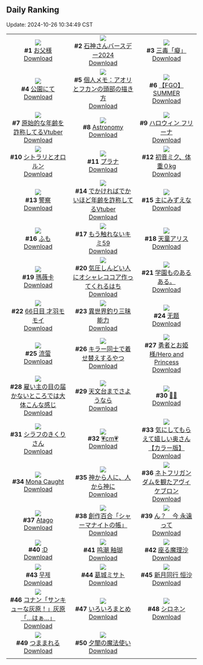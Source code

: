 ## Daily Ranking
Update: 2024-10-26 10:34:49 CST

|      |      |      |
| :----: | :----: | :----: |
| ![](https://i.pixiv.re/c/240x480/img-master/img/2024/10/24/00/00/33/123614289_p0_master1200.jpg)<br>**#1** [お父様](https://www.pixiv.net/artworks/123614289)<br>[Download](https://i.pixiv.re/img-original/img/2024/10/24/00/00/33/123614289_p0.jpg) | ![](https://i.pixiv.re/c/240x480/img-master/img/2024/10/24/00/00/42/123614325_p0_master1200.jpg)<br>**#2** [石神さんバースデー2024](https://www.pixiv.net/artworks/123614325)<br>[Download](https://i.pixiv.re/img-original/img/2024/10/24/00/00/42/123614325_p0.png) | ![](https://i.pixiv.re/c/240x480/img-master/img/2024/10/24/00/00/01/123614176_p0_master1200.jpg)<br>**#3** [三毒「癡」](https://www.pixiv.net/artworks/123614176)<br>[Download](https://i.pixiv.re/img-original/img/2024/10/24/00/00/01/123614176_p0.png) |
| ![](https://i.pixiv.re/c/240x480/img-master/img/2024/10/24/21/00/20/123636585_p0_master1200.jpg)<br>**#4** [公園にて](https://www.pixiv.net/artworks/123636585)<br>[Download](https://i.pixiv.re/img-original/img/2024/10/24/21/00/20/123636585_p0.jpg) | ![](https://i.pixiv.re/c/240x480/img-master/img/2024/10/24/06/00/10/123620773_p0_master1200.jpg)<br>**#5** [個人メモ：アオリとフカンの頭部の描き方](https://www.pixiv.net/artworks/123620773)<br>[Download](https://i.pixiv.re/img-original/img/2024/10/24/06/00/10/123620773_p0.jpg) | ![](https://i.pixiv.re/c/240x480/img-master/img/2024/10/24/09/03/51/123623079_p0_master1200.jpg)<br>**#6** [【FGO】SUMMER](https://www.pixiv.net/artworks/123623079)<br>[Download](https://i.pixiv.re/img-original/img/2024/10/24/09/03/51/123623079_p0.jpg) |
| ![](https://i.pixiv.re/c/240x480/img-master/img/2024/10/23/20/59/59/123607593_p0_master1200.jpg)<br>**#7** [原始的な年齢を詐称してるVtuber](https://www.pixiv.net/artworks/123607593)<br>[Download](https://i.pixiv.re/img-original/img/2024/10/23/20/59/59/123607593_p0.png) | ![](https://i.pixiv.re/c/240x480/img-master/img/2024/10/24/22/21/54/123639311_p0_master1200.jpg)<br>**#8** [Astronomy](https://www.pixiv.net/artworks/123639311)<br>[Download](https://i.pixiv.re/img-original/img/2024/10/24/22/21/54/123639311_p0.jpg) | ![](https://i.pixiv.re/c/240x480/img-master/img/2024/10/24/00/00/22/123614256_p0_master1200.jpg)<br>**#9** [ハロウィン フリーナ](https://www.pixiv.net/artworks/123614256)<br>[Download](https://i.pixiv.re/img-original/img/2024/10/24/00/00/22/123614256_p0.jpg) |
| ![](https://i.pixiv.re/c/240x480/img-master/img/2024/10/23/00/46/40/123586988_p0_master1200.jpg)<br>**#10** [シトラリとオロルン](https://www.pixiv.net/artworks/123586988)<br>[Download](https://i.pixiv.re/img-original/img/2024/10/23/00/46/40/123586988_p0.jpg) | ![](https://i.pixiv.re/c/240x480/img-master/img/2024/10/24/00/17/52/123615198_p0_master1200.jpg)<br>**#11** [プラナ](https://www.pixiv.net/artworks/123615198)<br>[Download](https://i.pixiv.re/img-original/img/2024/10/24/00/17/52/123615198_p0.jpg) | ![](https://i.pixiv.re/c/240x480/img-master/img/2024/10/23/21/28/07/123608594_p0_master1200.jpg)<br>**#12** [初音ミク、体重０kg](https://www.pixiv.net/artworks/123608594)<br>[Download](https://i.pixiv.re/img-original/img/2024/10/23/21/28/07/123608594_p0.jpg) |
| ![](https://i.pixiv.re/c/240x480/img-master/img/2024/10/23/00/00/35/123585206_p0_master1200.jpg)<br>**#13** [警察](https://www.pixiv.net/artworks/123585206)<br>[Download](https://i.pixiv.re/img-original/img/2024/10/23/00/00/35/123585206_p0.png) | ![](https://i.pixiv.re/c/240x480/img-master/img/2024/10/24/20/06/51/123634916_p0_master1200.jpg)<br>**#14** [でかければでかいほど年齢を詐称してるVtuber](https://www.pixiv.net/artworks/123634916)<br>[Download](https://i.pixiv.re/img-original/img/2024/10/24/20/06/51/123634916_p0.png) | ![](https://i.pixiv.re/c/240x480/img-master/img/2024/10/24/01/16/20/123616923_p0_master1200.jpg)<br>**#15** [主にみずえな](https://www.pixiv.net/artworks/123616923)<br>[Download](https://i.pixiv.re/img-original/img/2024/10/24/01/16/20/123616923_p0.jpg) |
| ![](https://i.pixiv.re/c/240x480/img-master/img/2024/10/23/00/37/16/123586730_p0_master1200.jpg)<br>**#16** [ふも](https://www.pixiv.net/artworks/123586730)<br>[Download](https://i.pixiv.re/img-original/img/2024/10/23/00/37/16/123586730_p0.jpg) | ![](https://i.pixiv.re/c/240x480/img-master/img/2024/10/23/18/09/34/123602891_p0_master1200.jpg)<br>**#17** [もう触れないキミ59](https://www.pixiv.net/artworks/123602891)<br>[Download](https://i.pixiv.re/img-original/img/2024/10/23/18/09/34/123602891_p0.jpg) | ![](https://i.pixiv.re/c/240x480/img-master/img/2024/10/23/17/07/42/123601379_p0_master1200.jpg)<br>**#18** [天童アリス](https://www.pixiv.net/artworks/123601379)<br>[Download](https://i.pixiv.re/img-original/img/2024/10/23/17/07/42/123601379_p0.png) |
| ![](https://i.pixiv.re/c/240x480/img-master/img/2024/10/23/04/19/10/123590525_p0_master1200.jpg)<br>**#19** [瑪薇卡](https://www.pixiv.net/artworks/123590525)<br>[Download](https://i.pixiv.re/img-original/img/2024/10/23/04/19/10/123590525_p0.jpg) | ![](https://i.pixiv.re/c/240x480/img-master/img/2024/10/23/20/45/41/123607200_p0_master1200.jpg)<br>**#20** [気圧しんどい人にオシャレココア作ってくれるはち](https://www.pixiv.net/artworks/123607200)<br>[Download](https://i.pixiv.re/img-original/img/2024/10/23/20/45/41/123607200_p0.png) | ![](https://i.pixiv.re/c/240x480/img-master/img/2024/10/24/18/13/39/123616198_p0_master1200.jpg)<br>**#21** [学園ものあるある。](https://www.pixiv.net/artworks/123616198)<br>[Download](https://i.pixiv.re/img-original/img/2024/10/24/18/13/39/123616198_p0.jpg) |
| ![](https://i.pixiv.re/c/240x480/img-master/img/2024/10/23/22/54/07/123611755_p0_master1200.jpg)<br>**#22** [66日目 才羽モモイ](https://www.pixiv.net/artworks/123611755)<br>[Download](https://i.pixiv.re/img-original/img/2024/10/23/22/54/07/123611755_p0.png) | ![](https://i.pixiv.re/c/240x480/img-master/img/2024/10/23/03/34/20/123590043_p0_master1200.jpg)<br>**#23** [異世界釣り三昧能力](https://www.pixiv.net/artworks/123590043)<br>[Download](https://i.pixiv.re/img-original/img/2024/10/23/03/34/20/123590043_p0.jpg) | ![](https://i.pixiv.re/c/240x480/img-master/img/2024/10/23/00/08/30/123585769_p0_master1200.jpg)<br>**#24** [无题](https://www.pixiv.net/artworks/123585769)<br>[Download](https://i.pixiv.re/img-original/img/2024/10/23/00/08/30/123585769_p0.png) |
| ![](https://i.pixiv.re/c/240x480/img-master/img/2024/10/23/00/01/02/123585300_p0_master1200.jpg)<br>**#25** [流萤](https://www.pixiv.net/artworks/123585300)<br>[Download](https://i.pixiv.re/img-original/img/2024/10/23/00/01/02/123585300_p0.jpg) | ![](https://i.pixiv.re/c/240x480/img-master/img/2024/10/23/12/37/43/123597020_p0_master1200.jpg)<br>**#26** [キラー同士で着せ替えするやつ](https://www.pixiv.net/artworks/123597020)<br>[Download](https://i.pixiv.re/img-original/img/2024/10/23/12/37/43/123597020_p0.png) | ![](https://i.pixiv.re/c/240x480/img-master/img/2024/10/23/22/20/12/123610457_p0_master1200.jpg)<br>**#27** [勇者とお姫様/Hero and Princess](https://www.pixiv.net/artworks/123610457)<br>[Download](https://i.pixiv.re/img-original/img/2024/10/23/22/20/12/123610457_p0.png) |
| ![](https://i.pixiv.re/c/240x480/img-master/img/2024/10/24/17/55/01/123631219_p0_master1200.jpg)<br>**#28** [雇い主の目の届かないところでは大体こんな感じ](https://www.pixiv.net/artworks/123631219)<br>[Download](https://i.pixiv.re/img-original/img/2024/10/24/17/55/01/123631219_p0.jpg) | ![](https://i.pixiv.re/c/240x480/img-master/img/2024/10/23/00/01/26/123585343_p0_master1200.jpg)<br>**#29** [天文台までさようなら](https://www.pixiv.net/artworks/123585343)<br>[Download](https://i.pixiv.re/img-original/img/2024/10/23/00/01/26/123585343_p0.png) | ![](https://i.pixiv.re/c/240x480/img-master/img/2024/10/24/00/23/51/123615410_p0_master1200.jpg)<br>**#30** [🎃👻](https://www.pixiv.net/artworks/123615410)<br>[Download](https://i.pixiv.re/img-original/img/2024/10/24/00/23/51/123615410_p0.png) |
| ![](https://i.pixiv.re/c/240x480/img-master/img/2024/10/24/00/45/09/123616080_p0_master1200.jpg)<br>**#31** [シラフのきくりさん](https://www.pixiv.net/artworks/123616080)<br>[Download](https://i.pixiv.re/img-original/img/2024/10/24/00/45/09/123616080_p0.png) | ![](https://i.pixiv.re/c/240x480/img-master/img/2024/10/23/20/51/01/123607355_p0_master1200.jpg)<br>**#32** [💗cm💗](https://www.pixiv.net/artworks/123607355)<br>[Download](https://i.pixiv.re/img-original/img/2024/10/23/20/51/01/123607355_p0.png) | ![](https://i.pixiv.re/c/240x480/img-master/img/2024/10/23/00/16/39/123586048_p0_master1200.jpg)<br>**#33** [気にしてもらえて嬉しい奥さん【カラー版】](https://www.pixiv.net/artworks/123586048)<br>[Download](https://i.pixiv.re/img-original/img/2024/10/23/00/16/39/123586048_p0.jpg) |
| ![](https://i.pixiv.re/c/240x480/img-master/img/2024/10/23/04/33/39/123590671_p0_master1200.jpg)<br>**#34** [Mona Caught](https://www.pixiv.net/artworks/123590671)<br>[Download](https://i.pixiv.re/img-original/img/2024/10/23/04/33/39/123590671_p0.png) | ![](https://i.pixiv.re/c/240x480/img-master/img/2024/10/24/20/12/53/123635104_master1200.jpg)<br>**#35** [神から人に、人から神に](https://www.pixiv.net/artworks/123635104)<br>[Download](https://www.pixiv.net/artworks/123635104) | ![](https://i.pixiv.re/c/240x480/img-master/img/2024/10/23/18/31/02/123603453_p0_master1200.jpg)<br>**#36** [ネトフリガンダムを観たアヴィケブロン](https://www.pixiv.net/artworks/123603453)<br>[Download](https://i.pixiv.re/img-original/img/2024/10/23/18/31/02/123603453_p0.png) |
| ![](https://i.pixiv.re/c/240x480/img-master/img/2024/10/23/14/11/45/123598415_p0_master1200.jpg)<br>**#37** [Atago](https://www.pixiv.net/artworks/123598415)<br>[Download](https://i.pixiv.re/img-original/img/2024/10/23/14/11/45/123598415_p0.png) | ![](https://i.pixiv.re/c/240x480/img-master/img/2024/10/23/17/33/55/123601913_p0_master1200.jpg)<br>**#38** [創作百合「シャーマナイトの帳」](https://www.pixiv.net/artworks/123601913)<br>[Download](https://i.pixiv.re/img-original/img/2024/10/23/17/33/55/123601913_p0.jpg) | ![](https://i.pixiv.re/c/240x480/img-master/img/2024/10/24/01/11/11/123616796_p0_master1200.jpg)<br>**#39** [ん？　今 永遠って](https://www.pixiv.net/artworks/123616796)<br>[Download](https://i.pixiv.re/img-original/img/2024/10/24/01/11/11/123616796_p0.jpg) |
| ![](https://i.pixiv.re/c/240x480/img-master/img/2024/10/23/12/47/01/123597166_p0_master1200.jpg)<br>**#40** [:D](https://www.pixiv.net/artworks/123597166)<br>[Download](https://i.pixiv.re/img-original/img/2024/10/23/12/47/01/123597166_p0.jpg) | ![](https://i.pixiv.re/c/240x480/img-master/img/2024/10/24/12/54/18/123626311_p0_master1200.jpg)<br>**#41** [鸣潮 釉瑚](https://www.pixiv.net/artworks/123626311)<br>[Download](https://i.pixiv.re/img-original/img/2024/10/24/12/54/18/123626311_p0.jpg) | ![](https://i.pixiv.re/c/240x480/img-master/img/2024/10/24/00/49/38/123616211_p0_master1200.jpg)<br>**#42** [座る魔理沙](https://www.pixiv.net/artworks/123616211)<br>[Download](https://i.pixiv.re/img-original/img/2024/10/24/00/49/38/123616211_p0.jpg) |
| ![](https://i.pixiv.re/c/240x480/img-master/img/2024/10/23/00/00/05/123585080_p0_master1200.jpg)<br>**#43** [무제](https://www.pixiv.net/artworks/123585080)<br>[Download](https://i.pixiv.re/img-original/img/2024/10/23/00/00/05/123585080_p0.jpg) | ![](https://i.pixiv.re/c/240x480/img-master/img/2024/10/24/00/01/06/123614393_p0_master1200.jpg)<br>**#44** [葛城ミサト](https://www.pixiv.net/artworks/123614393)<br>[Download](https://i.pixiv.re/img-original/img/2024/10/24/00/01/06/123614393_p0.png) | ![](https://i.pixiv.re/c/240x480/img-master/img/2024/10/24/12/30/13/123625927_p0_master1200.jpg)<br>**#45** [新月同行 恒沙](https://www.pixiv.net/artworks/123625927)<br>[Download](https://i.pixiv.re/img-original/img/2024/10/24/12/30/13/123625927_p0.jpg) |
| ![](https://i.pixiv.re/c/240x480/img-master/img/2024/10/23/18/57/48/123604008_p0_master1200.jpg)<br>**#46** [コナン「サンキューな灰原！」灰原「…はぁ…」](https://www.pixiv.net/artworks/123604008)<br>[Download](https://i.pixiv.re/img-original/img/2024/10/23/18/57/48/123604008_p0.jpg) | ![](https://i.pixiv.re/c/240x480/img-master/img/2024/10/24/19/30/20/123633854_p0_master1200.jpg)<br>**#47** [いろいろまとめ](https://www.pixiv.net/artworks/123633854)<br>[Download](https://i.pixiv.re/img-original/img/2024/10/24/19/30/20/123633854_p0.jpg) | ![](https://i.pixiv.re/c/240x480/img-master/img/2024/10/23/00/00/31/123585190_p0_master1200.jpg)<br>**#48** [シロネン](https://www.pixiv.net/artworks/123585190)<br>[Download](https://i.pixiv.re/img-original/img/2024/10/23/00/00/31/123585190_p0.jpg) |
| ![](https://i.pixiv.re/c/240x480/img-master/img/2024/10/24/00/00/41/123614322_p0_master1200.jpg)<br>**#49** [つままれる](https://www.pixiv.net/artworks/123614322)<br>[Download](https://i.pixiv.re/img-original/img/2024/10/24/00/00/41/123614322_p0.jpg) | ![](https://i.pixiv.re/c/240x480/img-master/img/2024/10/24/09/55/17/123623732_p0_master1200.jpg)<br>**#50** [夕闇の魔法使い](https://www.pixiv.net/artworks/123623732)<br>[Download](https://i.pixiv.re/img-original/img/2024/10/24/09/55/17/123623732_p0.jpg) |
|      |
